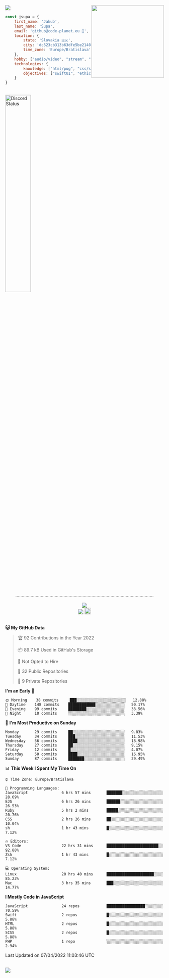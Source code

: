 
<img src="https://creepy-corp.eu/pika-bg.png">
<img align='right' src="https://creepy-corp.eu/pika.gif" width="230">
<br>

```js
const jsupa = {
    first_name: 'Jakub',
    last_name: 'Šupa',
    email: 'github@code-planet.eu 📧',
    location: {
        state: 'Slovakia 🇸🇰',
        city: 'dc523cb313b63dfe5be2140b0c05b3bc',
        time_zone: 'Europe/Bratislava'
    },
    hobby: ["audio/video", "stream", "3D modelling/printing", "crypto (XRP 🤍)", "IoT/DIY", "tech"],
    technologies: {
        knowledge: ["html/pug", "css/scss", "javascript/jquery", "vue/react", "nodejs", "ruby on rails", "php", "pgsql/mysql"],
        objectives: ["swiftUI", "ethical hacking", "boost all knowledge to master class"]
    }
}

  ```

<br>
<a href="https://discord.gg/DqWrEvyWX7" target="_blank">
<img width="40%" alt="Discord Status" src="https://lanyard.cnrad.dev/api/616613956676485122?borderRadius=6px&bg=161b22">
</a>
<br>
<p align="center">
.............................................................................................................
<br><br>
<a href="https://wakatime.com/@698e3ae2-2e7a-4cf6-a9e7-192f2b7d1525"><img src="https://wakatime.com/badge/user/698e3ae2-2e7a-4cf6-a9e7-192f2b7d1525.svg"></a><br>
<img src="https://visitor-badge.laobi.icu/badge?page_id=jsupa.jsupa">
<a href='https://ko-fi.com/Y8Y246Y0V' target='_blank'>
    <img src="https://img.shields.io/badge/buy%20me%20a%20coffee-donate-yellow.svg" alt="Buy Me A Coffee donate button" height="20px"/>
</a>
<br><br>

<!--START_SECTION:waka-->
**🐱 My GitHub Data** 

> 🏆 92 Contributions in the Year 2022
 > 
> 📦 89.7 kB Used in GitHub's Storage 
 > 
> 🚫 Not Opted to Hire
 > 
> 📜 32 Public Repositories 
 > 
> 🔑 9 Private Repositories  
 > 
**I'm an Early 🐤** 

```text
🌞 Morning    38 commits     ███░░░░░░░░░░░░░░░░░░░░░░   12.88% 
🌆 Daytime    148 commits    ████████████░░░░░░░░░░░░░   50.17% 
🌃 Evening    99 commits     ████████░░░░░░░░░░░░░░░░░   33.56% 
🌙 Night      10 commits     ░░░░░░░░░░░░░░░░░░░░░░░░░   3.39%

```
📅 **I'm Most Productive on Sunday** 

```text
Monday       29 commits     ██░░░░░░░░░░░░░░░░░░░░░░░   9.83% 
Tuesday      34 commits     ███░░░░░░░░░░░░░░░░░░░░░░   11.53% 
Wednesday    56 commits     ████░░░░░░░░░░░░░░░░░░░░░   18.98% 
Thursday     27 commits     ██░░░░░░░░░░░░░░░░░░░░░░░   9.15% 
Friday       12 commits     █░░░░░░░░░░░░░░░░░░░░░░░░   4.07% 
Saturday     50 commits     ████░░░░░░░░░░░░░░░░░░░░░   16.95% 
Sunday       87 commits     ███████░░░░░░░░░░░░░░░░░░   29.49%

```


📊 **This Week I Spent My Time On** 

```text
⌚︎ Time Zone: Europe/Bratislava

💬 Programming Languages: 
JavaScript               6 hrs 57 mins       ███████░░░░░░░░░░░░░░░░░░   28.69% 
EJS                      6 hrs 26 mins       ██████░░░░░░░░░░░░░░░░░░░   26.53% 
Ruby                     5 hrs 2 mins        █████░░░░░░░░░░░░░░░░░░░░   20.76% 
CSS                      2 hrs 26 mins       ██░░░░░░░░░░░░░░░░░░░░░░░   10.04% 
sh                       1 hr 43 mins        █░░░░░░░░░░░░░░░░░░░░░░░░   7.12%

🔥 Editors: 
VS Code                  22 hrs 31 mins      ███████████████████████░░   92.88% 
Zsh                      1 hr 43 mins        █░░░░░░░░░░░░░░░░░░░░░░░░   7.12%

💻 Operating System: 
Linux                    20 hrs 40 mins      █████████████████████░░░░   85.23% 
Mac                      3 hrs 35 mins       ███░░░░░░░░░░░░░░░░░░░░░░   14.77%

```

**I Mostly Code in JavaScript** 

```text
JavaScript               24 repos            █████████████████░░░░░░░░   70.59% 
Swift                    2 repos             █░░░░░░░░░░░░░░░░░░░░░░░░   5.88% 
HTML                     2 repos             █░░░░░░░░░░░░░░░░░░░░░░░░   5.88% 
SCSS                     2 repos             █░░░░░░░░░░░░░░░░░░░░░░░░   5.88% 
PHP                      1 repo              ░░░░░░░░░░░░░░░░░░░░░░░░░   2.94%

```



 Last Updated on 07/04/2022 11:03:46 UTC
<!--END_SECTION:waka-->

</p><br>
<img src="https://creepy-corp.eu/pika-bg-bottom.png">

